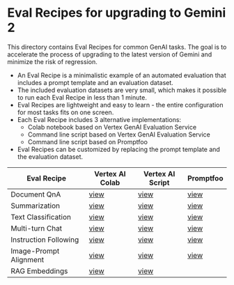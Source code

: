 # Eval Recipes for upgrading to Gemini 2

This directory contains Eval Recipes for common GenAI tasks. 
The goal is to accelerate the process of upgrading to the latest version of Gemini and minimize the risk of regression.
- An Eval Recipe is a minimalistic example of an automated evaluation that includes a prompt template and an evaluation dataset. 
- The included evaluation datasets are very small, which makes it possible to run each Eval Recipe in less than 1 minute.
- Eval Recipes are lightweight and easy to learn - the entire configuration for most tasks fits on one screen.
- Each Eval Recipe includes 3 alternative implementations:
    - Colab notebook based on Vertex GenAI Evaluation Service
    - Command line script based on Vertex GenAI Evaluation Service
    - Command line script based on Promptfoo
- Eval Recipes can be customized by replacing the prompt template and the evaluation dataset.


| Eval Recipe | Vertex AI Colab | Vertex AI Script | Promptfoo |
| -------- | ------- | -------- | ------- |
| Document QnA | [view](./document_qna/vertex_colab/document_qna_eval.ipynb) | [view](./document_qna/vertex_script/README.md) | [view](./document_qna/promptfoo/README.md) |
| Summarization | [view](./summarization/vertex_colab/summarization_eval.ipynb) | [view](./summarization/vertex_script/README.md) | [view](./summarization/promptfoo/README.md) |
| Text Classification | [view](./text_classification/vertex_colab/text_classification_eval.ipynb) | [view](./text_classification/vertex_script/README.md) | [view](./text_classification/promptfoo/README.md) |
| Multi-turn Chat | [view](./multiturn_chat/vertex_colab/multiturn_chat_eval.ipynb) | [view](./multiturn_chat/vertex_script/README.md) | [view](./multiturn_chat/promptfoo/README.md) |
| Instruction Following | [view](./instruction_following/vertex_colab/instruction_following_eval.ipynb) | [view](./instruction_following/vertex_script/README.md) | [view](./instruction_following/promptfoo/README.md) |
| Image-Prompt Alignment | [view](./image_prompt_alignment/vertex_colab/image_prompt_alignment_eval.ipynb) | [view](./image_prompt_alignment/vertex_script/README.md) | [view](./image_prompt_alignment/promptfoo/README.md) |
| RAG Embeddings | [view](./rag_embeddings/vertex_colab/rag_embeddings_eval.ipynb) | [view](./rag_embeddings/vertex_script/README.md) |  |
